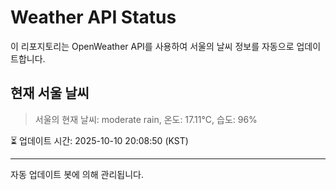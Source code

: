
# Weather API Status

이 리포지토리는 OpenWeather API를 사용하여 서울의 날씨 정보를 자동으로 업데이트합니다.

## 현재 서울 날씨
> 서울의 현재 날씨: moderate rain, 온도: 17.11°C, 습도: 96%

⏳ 업데이트 시간: 2025-10-10 20:08:50 (KST)

---
자동 업데이트 봇에 의해 관리됩니다.
